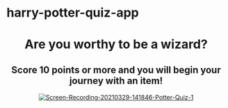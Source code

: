 # harry-potter-quiz-app 

<h1 align="center">Are you worthy to be a wizard?</h1>
<h2 align="center">Score 10 points or more and you will begin your journey with an item!</h2>

<p align="center" >
   <a href="https://ibb.co/gVQzFvF"><img src="https://i.ibb.co/rsq4fbf/Screen-Recording-20210329-141846-Potter-Quiz-1.gif" alt="Screen-Recording-20210329-141846-Potter-Quiz-1" border="0"></a>
</p>
